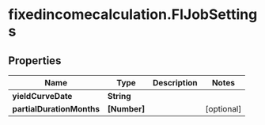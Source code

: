 # fixedincomecalculation.FIJobSettings

## Properties

Name | Type | Description | Notes
------------ | ------------- | ------------- | -------------
**yieldCurveDate** | **String** |  | 
**partialDurationMonths** | **[Number]** |  | [optional] 



